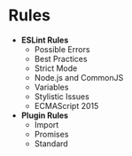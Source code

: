 # Rules

- **ESLint Rules**
  - Possible Errors
  - Best Practices
  - Strict Mode
  - Node.js and CommonJS
  - Variables
  - Stylistic Issues
  - ECMAScript 2015
- **Plugin Rules**
  - Import
  - Promises
  - Standard

